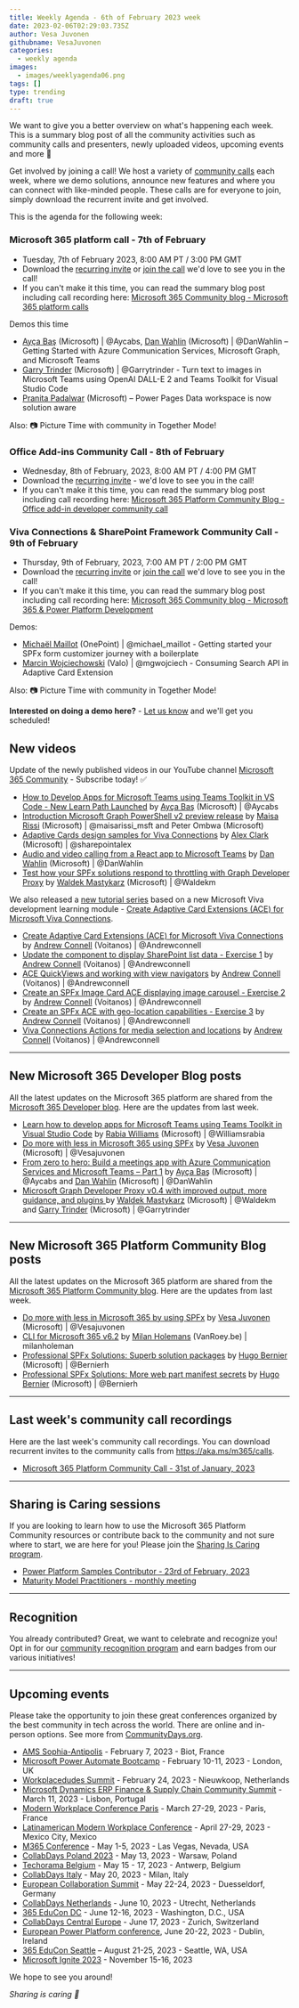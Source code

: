 ```yaml
---
title: Weekly Agenda - 6th of February 2023 week
date: 2023-02-06T02:29:03.735Z
author: Vesa Juvonen
githubname: VesaJuvonen
categories:
  - weekly agenda
images:
  - images/weeklyagenda06.png
tags: []
type: trending
draft: true
---
```


We want to give you a better overview on what's happening each week. This is a summary blog post of all the community activities such as community calls and presenters, newly uploaded videos, upcoming events and more 🚀

Get involved by joining a call! We host a variety of [community calls](https://aka.ms/m365/calls) each week, where we demo solutions, announce new features and where you can connect with like-minded people. These calls are for everyone to join, simply download the recurrent invite and get involved.

This is the agenda for the following week:

### Microsoft 365 platform call - 7th of February

* Tuesday, 7th of February 2023, 8:00 AM PT / 3:00 PM GMT
* Download the [recurring invite](https://aka.ms/m365-dev-call) or [join the call](https://aka.ms/m365-dev-call-join) we'd love to see you in the call!
* If you can't make it this time, you can read the summary blog post including call recording here: [Microsoft 365 Community blog - Microsoft 365 platform calls](https://pnp.github.io/blog/categories/microsoft-365-platform-call/)

Demos this time

* [Ayça Baş](https://twitter.com/aycabs) (Microsoft) | @Aycabs, [Dan Wahlin](https://twitter.com/DanWahlin) (Microsoft) | @DanWahlin – Getting Started with Azure Communication Services, Microsoft Graph, and Microsoft Teams
* [Garry Trinder](https://twitter.com/garrytrinder) (Microsoft) | @Garrytrinder - Turn text to images in Microsoft Teams using OpenAI DALL-E 2 and Teams Toolkit for Visual Studio Code
* [Pranita Padalwar](https://www.linkedin.com/in/pranita-padalwar-46a01120/) (Microsoft) – Power Pages Data workspace is now solution aware


Also: 📷 Picture Time with community in Together Mode!

### Office Add-ins Community Call - 8th of February

* Wednesday, 8th of February, 2023, 8:00 AM PT / 4:00 PM GMT
* Download the [recurring invite](https://aka.ms/officeaddinscommunitycall) - we'd love to see you in the call!
* If you can't make it this time, you can read the summary blog post including call recording here: [Microsoft 365 Platform Community Blog - Office add-in developer community call](https://pnp.github.io/blog/categories/office-add-in-developer-community-call/)

### Viva Connections & SharePoint Framework Community Call - 9th of February

* Thursday, 9th of February, 2023, 7:00 AM PT / 2:00 PM GMT
* Download the [recurring invite](https://aka.ms/spdev-sig-call) or [join the call](https://aka.ms/spdev-sig-call-join) we'd love to see you in the call!
* If you can't make it this time, you can read the summary blog post including call recording here: [Microsoft 365 Community blog - Microsoft 365 & Power Platform Development](https://pnp.github.io/blog/categories/microsoft-365-and-power-platform-development-community-call/)

Demos: 

* [Michaël Maillot](https://twitter.com/michael_maillot) (OnePoint) | @michael_maillot - Getting started your SPFx form customizer journey with a boilerplate
* [Marcin Wojciechowski](https://twitter.com/mgwojciech) (Valo) | @mgwojciech - Consuming Search API in Adaptive Card Extension

Also: 📷 Picture Time with community in Together Mode!

**Interested on doing a demo here?** - [Let us know](https://aka.ms/m365pnp/request/demo) and we'll get you scheduled!

## New videos

Update of the newly published videos in our YouTube channel [Microsoft 365 Community](https://www.youtube.com/channel/UC_mKdhw-V6CeCM7gTo_Iy7w) - Subscribe today! ✅

* [How to Develop Apps for Microsoft Teams using Teams Toolkit in VS Code - New Learn Path Launched](https://www.youtube.com/watch?v=vzmpJKMBOKk) by [Ayça Baş](https://twitter.com/aycabs) (Microsoft) | @Aycabs
* [Introduction Microsoft Graph PowerShell v2 preview release](https://www.youtube.com/watch?v=1poUYLi5a1k) by [Maisa Rissi](https://twitter.com/maisarissi_msft) (Microsoft) | @maisarissi_msft and Peter Ombwa (Microsoft)
* [Adaptive Cards design samples for Viva Connections](https://www.youtube.com/watch?v=NoYGllKoJYg) by [Alex Clark](https://twitter.com/sharepointalex) (Microsoft) | @sharepointalex
* [Audio and video calling from a React app to Microsoft Teams](https://www.youtube.com/watch?v=5-Na9fgpVM8) by [Dan Wahlin](https://twitter.com/DanWahlin) (Microsoft) | @DanWahlin
* [Test how your SPFx solutions respond to throttling with Graph Developer Proxy](https://www.youtube.com/watch?v=ljsMwf36lOY) by [Waldek Mastykarz](https://twitter.com/waldekm) (Microsoft) | @Waldekm



We also released a [new tutorial series](https://www.youtube.com/watch?v=plIXeRPR92Y&list=PLR9nK3mnD-OUjNKUMsWJwYnRnsmxXojYs) based on a new Microsoft Viva development learning module - [Create Adaptive Card Extensions (ACE) for Microsoft Viva Connections](https://learn.microsoft.com/training/modules/sharepoint-spfx-adaptive-card-extension-card-types/).

* [Create Adaptive Card Extensions (ACE) for Microsoft Viva Connections](https://www.youtube.com/watch?v=plIXeRPR92Y) by [Andrew Connell](https://twitter.com/andrewconnell) (Voitanos) | @Andrewconnell
* [Update the component to display SharePoint list data - Exercise 1](https://www.youtube.com/watch?v=kefrLAS2DRw) by [Andrew Connell](https://twitter.com/andrewconnell) (Voitanos) | @Andrewconnell
* [ACE QuickViews and working with view navigators](https://www.youtube.com/watch?v=plePKkwZU-c) by [Andrew Connell](https://twitter.com/andrewconnell) (Voitanos) | @Andrewconnell
* [Create an SPFx Image Card ACE displaying image carousel - Exercise 2](https://www.youtube.com/watch?v=-Eb4KIMtwt0) by [Andrew Connell](https://twitter.com/andrewconnell) (Voitanos) | @Andrewconnell
* [Create an SPFx ACE with geo-location capabilities - Exercise 3](https://www.youtube.com/watch?v=tFAZsBDj8zw) by [Andrew Connell](https://twitter.com/andrewconnell) (Voitanos) | @Andrewconnell
* [Viva Connections Actions for media selection and locations](https://www.youtube.com/watch?v=P4x2-xd3QbU) by [Andrew Connell](https://twitter.com/andrewconnell) (Voitanos) | @Andrewconnell

---

## New Microsoft 365 Developer Blog posts

All the latest updates on the Microsoft 365 platform are shared from the [Microsoft 365 Developer blog](https://devblogs.microsoft.com/microsoft365dev/). Here are the updates from last week.

* [Learn how to develop apps for Microsoft Teams using Teams Toolkit in Visual Studio Code](https://devblogs.microsoft.com/microsoft365dev/learn-how-to-develop-apps-for-microsoft-teams-using-teams-toolkit-in-visual-studio-code/) by [Rabia Williams](https://twitter.com/williamsrabia) (Microsoft) | @Williamsrabia
* [Do more with less in Microsoft 365 using SPFx](https://devblogs.microsoft.com/microsoft365dev/do-more-with-less-in-microsoft-365-by-using-spfx/) by [Vesa Juvonen](https://twitter.com/vesajuvonen) (Microsoft) | @Vesajuvonen
* [From zero to hero: Build a meetings app with Azure Communication Services and Microsoft Teams – Part 1](https://devblogs.microsoft.com/microsoft365dev/build-a-meetings-app-with-azure-communication-services-and-microsoft-teams-part-1/) by [Ayça Baş](https://twitter.com/aycabs) (Microsoft) | @Aycabs and [Dan Wahlin](https://twitter.com/DanWahlin) (Microsoft) | @DanWahlin
* [Microsoft Graph Developer Proxy v0.4 with improved output, more guidance, and plugins ](https://devblogs.microsoft.com/microsoft365dev/microsoft-graph-developer-proxy-v0-4-with-improved-output-more-guidance-and-plugins/) by [Waldek Mastykarz](https://twitter.com/waldekm) (Microsoft) | @Waldekm and [Garry Trinder](https://twitter.com/garrytrinder) (Microsoft) | @Garrytrinder

---

## New Microsoft 365 Platform Community Blog posts

All the latest updates on the Microsoft 365 platform are shared from the [Microsoft 365 Platform Community blog](https://pnp.github.io/blog/). Here are the updates from last week.

* [Do more with less in Microsoft 365 by using SPFx](https://pnp.github.io/blog/post/spfx-22-do-more-with-less-microsoft365-spfx/) by [Vesa Juvonen](https://twitter.com/vesajuvonen) (Microsoft) | @Vesajuvonen
* [CLI for Microsoft 365 v6.2](https://pnp.github.io/blog/cli-for-microsoft-365/cli-for-microsoft-365-v6-2/) by [Milan Holemans](https://github.com/milanholemans) (VanRoey.be) | milanholeman
* [Professional SPFx Solutions: Superb solution packages](https://pnp.github.io/blog/post/spfx-21-professional-solutions-superb-solution-packages/) by [Hugo Bernier](https://twitter.com/bernierh) (Microsoft) | @Bernierh
* [Professional SPFx Solutions: More web part manifest secrets](https://pnp.github.io/blog/post/spfx-20-professional-solutions-more-web-part-manifest-secrets/) by [Hugo Bernier](https://twitter.com/bernierh) (Microsoft) | @Bernierh

---

## Last week's community call recordings

Here are the last week's community call recordings. You can download recurrent invites to the community calls from https://aka.ms/m365/calls.

* [Microsoft 365 Platform Community Call - 31st of January, 2023](https://pnp.github.io/blog/microsoft-365-platform-community-call/2023-01-31/)

---

## Sharing is Caring sessions

If you are looking to learn how to use the Microsoft 365 Platform Community resources or contribute back to the community and not sure where to start, we are here for you! Please join the [Sharing Is Caring program](https://pnp.github.io/sharing-is-caring/).

* [Power Platform Samples Contributor - 23rd of February, 2023](https://forms.office.com/pages/responsepage.aspx?id=KtIy2vgLW0SOgZbwvQuRaXDXyCl9DkBHq4A2OG7uLpdUN0hMNTRPWVVWTkhFTk9QQzhFSTRIS1JLSC4u)
* [Maturity Model Practitioners - monthly meeting](https://aka.ms/mm4m365/invite)

---

## Recognition

You already contributed? Great, we want to celebrate and recognize you! Opt in for our [community recognition program](https://pnp.github.io/recognitionprogram/) and earn badges from our various initiatives! 

---

## Upcoming events

Please take the opportunity to join these great conferences organized by the best community in tech across the world. There are online and in-person options. See more from [CommunityDays.org](https://www.communitydays.org/).


* [AMS Sophia-Antipolis](https://www.communitydays.org/event/2023-02-07/ams-sophia-antipolis) - February 7, 2023 - Biot, France
* [Microsoft Power Automate Bootcamp](https://events.powercommunity.com/microsoft-power-automate-bootcamp-2023/) - February 10-11, 2023 - London, UK
* [Workplacedudes Summit](https://www.communitydays.org/event/2023-02-24/workplacedudes-summit) - February 24, 2023 - Nieuwkoop, Netherlands
* [Microsoft Dynamics ERP Finance & Supply Chain Community Summit](https://www.communitydays.org/event/2023-03-11/dynamics-365-finance-and-supply-chain-summit) - March 11, 2023 - Lisbon, Portugal
* [Modern Workplace Conference Paris](https://modern-workplace.pro/) - March 27-29, 2023 - Paris, France
* [Latinamerican Modern Workplace Conference](https://www.communitydays.org/event/2023-04-27/get-cslatam-conference-2023) - April 27-29, 2023 - Mexico City, Mexico
* [M365 Conference](https://m365conf.com/#!/) - May 1-5, 2023 - Las Vegas, Nevada, USA
* [CollabDays Poland 2023](https://www.communitydays.org/event/2023-05-13/collabdays-poland-2023) - May 13, 2023 - Warsaw, Poland
* [Techorama Belgium](https://www.techorama.be/) - May 15 - 17, 2023 - Antwerp, Belgium
* [CollabDays Italy](https://www.collabdays.org/2023-italy/) - May 20, 2023 - Milan, Italy
* [European Collaboration Summit](https://www.collabsummit.eu/) - May 22-24, 2023 - Duesseldorf, Germany
* [CollabDays Netherlands](https://www.communitydays.org/event/2023-06-10/collabdays-netherlands-2023) - June 10, 2023 - Utrecht, Netherlands
* [365 EduCon DC](https://365educon.com/DC/) - June 12-16, 2023 - Washington, D.C., USA
* [CollabDays Central Europe](https://www.collabdays.org/2023-ce/) - June 17, 2023 - Zurich, Switzerland
* [European Power Platform conference](https://www.sharepointeurope.com/european-power-platform-conference/), June 20-22, 2023 - Dublin, Ireland
* [365 EduCon Seattle](https://365educon.com/Seattle/) – August 21-25, 2023 - Seattle, WA, USA
* [Microsoft Ignite 2023](https://ignite.microsoft.com/) - November 15-16, 2023

We hope to see you around!

_Sharing is caring 🧡_
